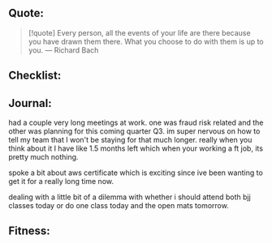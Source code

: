 
## Quote:
> [!quote] Every person, all the events of your life are there because you have drawn them there. What you choose to do with them is up to you.
> — Richard Bach


## Checklist:


## Journal:
had a couple very long meetings at work. one was fraud risk related and the other was planning for this coming quarter Q3. im super nervous on how to tell my team that I won't be staying for that much longer. really when you think about it I have like 1.5 months left which when your working a ft job, its pretty much nothing.

spoke a bit about aws certificate which is exciting since ive been wanting to get it for a really long time now.

dealing with a little bit of a dilemma with whether i should attend both bjj classes today or do one class today and the open mats tomorrow. 



## Fitness:







